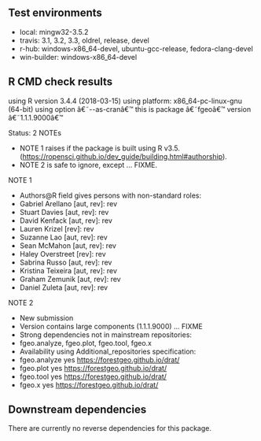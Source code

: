 ## Test environments

* local: mingw32-3.5.2
* travis: 3.1, 3.2, 3.3, oldrel, release, devel
* r-hub: windows-x86_64-devel, ubuntu-gcc-release, fedora-clang-devel
* win-builder: windows-x86_64-devel

## R CMD check results

using R version 3.4.4 (2018-03-15)
using platform: x86_64-pc-linux-gnu (64-bit)
using option â€˜--as-cranâ€™
this is package â€˜fgeoâ€™ version â€˜1.1.1.9000â€™

Status: 2 NOTEs
* NOTE 1 raises if the package is built using R v3.5. (<https://ropensci.github.io/dev_guide/building.html#authorship>).
* NOTE 2 is safe to ignore, except ... FIXME.

NOTE 1
* Authors@R field gives persons with non-standard roles:
* Gabriel Arellano [aut, rev]: rev
* Stuart Davies [aut, rev]: rev
* David Kenfack [aut, rev]: rev
* Lauren Krizel [rev]: rev
* Suzanne Lao [aut, rev]: rev
* Sean McMahon [aut, rev]: rev
* Haley Overstreet [rev]: rev
* Sabrina Russo [aut, rev]: rev
* Kristina Teixeira [aut, rev]: rev
* Graham Zemunik [aut, rev]: rev
* Daniel Zuleta [aut, rev]: rev

NOTE 2
* New submission
* Version contains large components (1.1.1.9000) ... FIXME
* Strong dependencies not in mainstream repositories:
* fgeo.analyze, fgeo.plot, fgeo.tool, fgeo.x
* Availability using Additional_repositories specification:
* fgeo.analyze yes https://forestgeo.github.io/drat/
* fgeo.plot yes https://forestgeo.github.io/drat/
* fgeo.tool yes https://forestgeo.github.io/drat/
* fgeo.x yes https://forestgeo.github.io/drat/

## Downstream dependencies

There are currently no reverse dependencies for this package.
